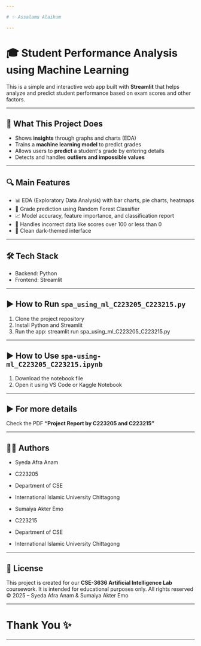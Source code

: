 ```yaml
---

# ✨ Assalamu Alaikum 

---
```


# 🎓 Student Performance Analysis using Machine Learning

This is a simple and interactive web app built with **Streamlit** that helps analyze and predict student performance based on exam scores and other factors.

---

## 📌 What This Project Does

* Shows **insights** through graphs and charts (EDA)
* Trains a **machine learning model** to predict grades
* Allows users to **predict** a student's grade by entering details
* Detects and handles **outliers and impossible values**

---

## 🔍 Main Features

* 📊 EDA (Exploratory Data Analysis) with bar charts, pie charts, heatmaps
* 🤖 Grade prediction using Random Forest Classifier
* 📈 Model accuracy, feature importance, and classification report
* 🧪 Handles incorrect data like scores over 100 or less than 0
* 🎨 Clean dark-themed interface

---

## 🛠️ Tech Stack

* Backend: Python
* Frontend: Streamlit

---

## ▶️ How to Run `spa_using_ml_C223205_C223215.py`

1. Clone the project repository
2. Install Python and Streamlit
3. Run the app:
   streamlit run spa\_using\_ml\_C223205\_C223215.py

---

## ▶️ How to Use `spa-using-ml_C223205_C223215.ipynb`

1. Download the notebook file
2. Open it using VS Code or Kaggle Notebook

---

## ▶️ For more details

Check the PDF **“Project Report by C223205 and C223215”**

---

## 🙋‍♀️ Authors

* Syeda Afra Anam
* C223205
* Department of CSE
* International Islamic University Chittagong


* Sumaiya Akter Emo
* C223215
* Department of CSE
* International Islamic University Chittagong

---

## 📄 License

This project is created for our **CSE-3636 Artificial Intelligence Lab** coursework.
It is intended for educational purposes only.
All rights reserved ©️ 2025 – Syeda Afra Anam & Sumaiya Akter Emo

---

# Thank You ✨

---
